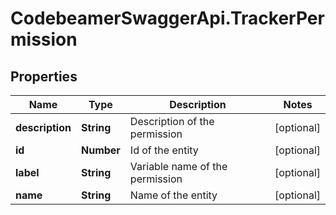 # CodebeamerSwaggerApi.TrackerPermission

## Properties
Name | Type | Description | Notes
------------ | ------------- | ------------- | -------------
**description** | **String** | Description of the permission | [optional] 
**id** | **Number** | Id of the entity | [optional] 
**label** | **String** | Variable name of the permission | [optional] 
**name** | **String** | Name of the entity | [optional] 
